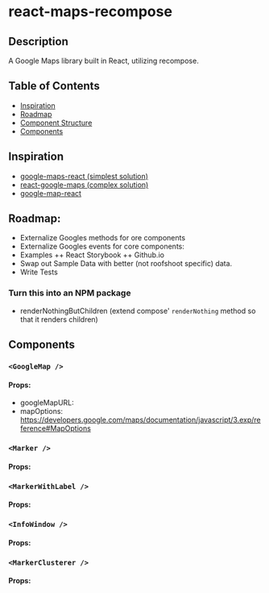 # react-maps-recompose

## Description
A Google Maps library built in React, utilizing recompose.

## Table of Contents
- [Inspiration](#inspiration)
- [Roadmap](#roadmap)
- [Component Structure](#component-structure)
- [Components](#components)

## Inspiration
* [google-maps-react (simplest solution)](https://github.com/fullstackreact/google-maps-react)
* [react-google-maps (complex solution)](https://github.com/tomchentw/react-google-maps)
* [google-map-react](https://github.com/istarkov/google-map-react)

## Roadmap:
+ Externalize Googles methods for ore components
+ Externalize Googles events for core components:
+ Examples
++ React Storybook
++ Github.io
+ Swap out Sample Data with better (not roofshoot specific) data.
+ Write Tests

### Turn this into an NPM package
+ renderNothingButChildren (extend compose' `renderNothing` method so that it renders children)

## Components

### `<GoogleMap />`
#### Props:
* googleMapURL:
* mapOptions: https://developers.google.com/maps/documentation/javascript/3.exp/reference#MapOptions

### `<Marker />`
#### Props:

### `<MarkerWithLabel />`
#### Props:

### `<InfoWindow />`
#### Props:

### `<MarkerClusterer />`
#### Props:
